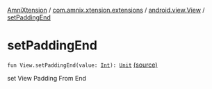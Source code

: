 [AmniXtension](../../index.md) / [com.amnix.xtension.extensions](../index.md) / [android.view.View](index.md) / [setPaddingEnd](./set-padding-end.md)

# setPaddingEnd

`fun View.setPaddingEnd(value: `[`Int`](https://kotlinlang.org/api/latest/jvm/stdlib/kotlin/-int/index.html)`): `[`Unit`](https://kotlinlang.org/api/latest/jvm/stdlib/kotlin/-unit/index.html) [(source)](https://github.com/AmniX/AmniXTension/tree/master/AmniXtension/src/main/java/com/amnix/xtension/extensions/ViewExtensions.kt#L106)

set View Padding From End

